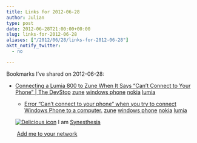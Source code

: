 ```yaml
---
title: Links for 2012-06-28
author: Julian
type: post
date: 2012-06-28T21:00:00+00:00
slug: links-for-2012-06-28 
aliases: ["/2012/06/28/links-for-2012-06-28"]
aktt_notify_twitter:
  - no

---
```

Bookmarks I&#8217;ve shared on 2012-06-28:

  * [Connecting a Lumia 800 to Zune When It Says &ldquo;Can&rsquo;t Connect to Your Phone&rdquo; | The DevStop][1] 
    [zune][2] [windows phone][3] [nokia][4] [lumia][5] </li> 
    
      * [Error &ldquo;Can&rsquo;t connect to your phone&rdquo; when you try to connect Windows Phone to a computer.][6] 
        [zune][2] [windows phone][3] [nokia][4] [lumia][5] </li> </ul> 
        
        <p class="deliciouslink">
          <a href="https://del.icio.us/synesthesia" title="See all my bookmarks on del.icio.us"><img src="https://www.synesthesia.co.uk/images/deliciousicon.jpg" alt="Delicious icon" /></a>&nbsp;I am <a href="https://del.icio.us/synesthesia" title="See all my bookmarks on del.icio.us">Synesthesia</a>
        </p>
        
        <p class="deliciouslink">
          <a href="https://del.icio.us/network?add=synesthesia" title="Add me to your del.icio.us network"><img src="https://www.synesthesia.co.uk/images/add.gif" alt="" /></a>&nbsp;<a href="https://del.icio.us/network?add=synesthesia" title="Add me to your del.icio.us network">Add me to your network</a>
        </p>

 [1]: https://thedevstop.wordpress.com/2012/03/12/connecting-a-lumia-800-to-zune-when-it-says-cant-connect-to-your-phone/
 [2]: https://www.delicious.com/synesthesia/zune
 [3]: https://www.delicious.com/synesthesia/windows+phone
 [4]: https://www.delicious.com/synesthesia/nokia
 [5]: https://www.delicious.com/synesthesia/lumia
 [6]: https://support.microsoft.com/kb/2468307